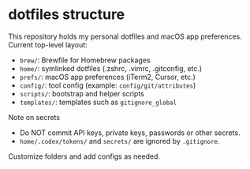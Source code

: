 # dotfiles structure

This repository holds my personal dotfiles and macOS app preferences. Current top-level layout:

- `brew/`: Brewfile for Homebrew packages
- `home/`: symlinked dotfiles (.zshrc, .vimrc, .gitconfig, etc.)
- `prefs/`: macOS app preferences (iTerm2, Cursor, etc.)
- `config/`: tool config (example: `config/git/attributes`)
- `scripts/`: bootstrap and helper scripts
- `templates/`: templates such as `gitignore_global`

Note on secrets
- Do NOT commit API keys, private keys, passwords or other secrets.
- `home/.codex/tokens/` and `secrets/` are ignored by `.gitignore`.

Customize folders and add configs as needed.
